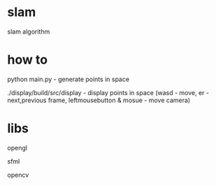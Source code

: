 # slam
slam algorithm


# how to
python main.py - generate points in space

./display/build/src/display - display points in space (wasd - move, er - next,previous frame, leftmousebutton & mosue - move camera)


# libs
opengl

sfml

opencv
